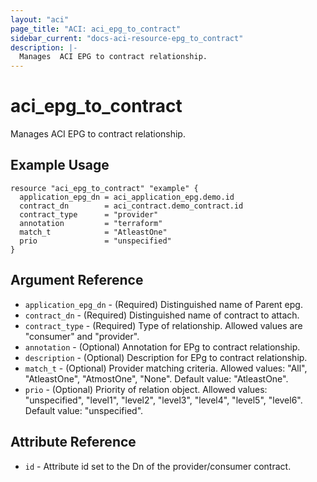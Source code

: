 ```yaml
---
layout: "aci"
page_title: "ACI: aci_epg_to_contract"
sidebar_current: "docs-aci-resource-epg_to_contract"
description: |-
  Manages  ACI EPG to contract relationship.
---
```


# aci_epg_to_contract

Manages ACI EPG to contract relationship.

## Example Usage

```hcl
resource "aci_epg_to_contract" "example" {
  application_epg_dn = aci_application_epg.demo.id
  contract_dn        = aci_contract.demo_contract.id
  contract_type      = "provider"
  annotation         = "terraform"
  match_t            = "AtleastOne"
  prio               = "unspecified"
}
```

## Argument Reference

- `application_epg_dn` - (Required) Distinguished name of Parent epg.
- `contract_dn` - (Required) Distinguished name of contract to attach.
- `contract_type` - (Required) Type of relationship. Allowed values are "consumer" and "provider".
- `annotation` - (Optional) Annotation for EPg to contract relationship.
- `description` - (Optional) Description for EPg to contract relationship.
- `match_t` - (Optional) Provider matching criteria. Allowed values: "All", "AtleastOne", "AtmostOne", "None". Default value: "AtleastOne".
- `prio` - (Optional) Priority of relation object. Allowed values: "unspecified", "level1", "level2", "level3", "level4", "level5", "level6". Default value: "unspecified".

## Attribute Reference

- `id` - Attribute id set to the Dn of the provider/consumer contract.
